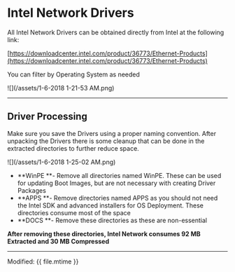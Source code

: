 # Intel Network Drivers

All Intel Network Drivers can be obtained directly from Intel at the following link:

[https://downloadcenter.intel.com/product/36773/Ethernet-Products](https://downloadcenter.intel.com/product/36773/Ethernet-Products)

You can filter by Operating System as needed

![](/assets/1-6-2018 1-21-53 AM.png)

---

## Driver Processing

Make sure you save the Drivers using a proper naming convention.  After unpacking the Drivers there is some cleanup that can be done in the extracted directories to further reduce space.

![](/assets/1-6-2018 1-25-02 AM.png)



* **WinPE **- Remove all directories named WinPE.  These can be used for updating Boot Images, but are not necessary with creating Driver Packages
* **APPS **- Remove directories named APPS as you should not need the Intel SDK and advanced installers for OS Deployment.  These directories consume most of the space
* **DOCS **- Remove these directories as these are non-essential

**After removing these directories, Intel Network consumes 92 MB Extracted and 30 MB Compressed**








---

Modified: {{ file.mtime }}